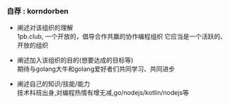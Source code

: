 ### 自荐 : korndorben

- 阐述对该组织的理解   
1pb.club, 一个开放的，倡导合作共赢的协作编程组织 它应当是一个活跃的、开放的组织

- 阐述加入该组织的目的(想要达成的目标等)    
期待与golang大牛和golang爱好者们共同学习、共同进步

- 阐述自己的知识/技能/能力   
 技术科班出身,对编程热情有增无减,go/nodejs/kotlin/nodejs等